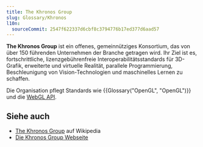 ```yaml
---
title: The Khronos Group
slug: Glossary/Khronos
l10n:
  sourceCommit: 2547f622337d6cbf8c3794776b17ed377d6aad57
---
```


**The Khronos Group** ist ein offenes, gemeinnütziges Konsortium, das von über 150 führenden Unternehmen der Branche getragen wird. Ihr Ziel ist es, fortschrittliche, lizenzgebührenfreie Interoperabilitätsstandards für 3D-Grafik, erweiterte und virtuelle Realität, parallele Programmierung, Beschleunigung von Vision-Technologien und maschinelles Lernen zu schaffen.

Die Organisation pflegt Standards wie {{Glossary("OpenGL", "OpenGL")}} und die [WebGL API](/de/docs/Web/API/WebGL_API).

## Siehe auch

- [The Khronos Group](https://en.wikipedia.org/wiki/Khronos_Group) auf Wikipedia
- [Die Khronos Group Webseite](https://www.khronos.org/)
